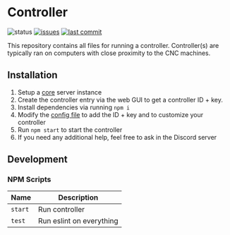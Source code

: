 # Controller
![status](https://img.shields.io/badge/status-under%20development-yellow)
[![issues](https://img.shields.io/github/issues/Cloud-CNC/controller)](https://github.com/Cloud-CNC/core/issues)
[![last commit](https://img.shields.io/github/last-commit/Cloud-CNC/controller)](https://github.com/Cloud-CNC/core/commits/master)

This repository contains all files for running a controller. Controller(s) are typically ran on computers with close proximity to the CNC machines.

## Installation
1. Setup a [core](https://github.com/cloud-cnc/core) server instance
2. Create the controller entry via the web GUI to get a controller ID + key.
3. Install dependencies via running `npm i`
4. Modify the [config file](config.js) to add the ID + key and to customize your controller
5. Run `npm start` to start the controller
6. If you need any additional help, feel free to ask in the Discord server 

## Development

### NPM Scripts
Name | Description
--- | ---
`start` | Run controller
`test` | Run eslint on everything